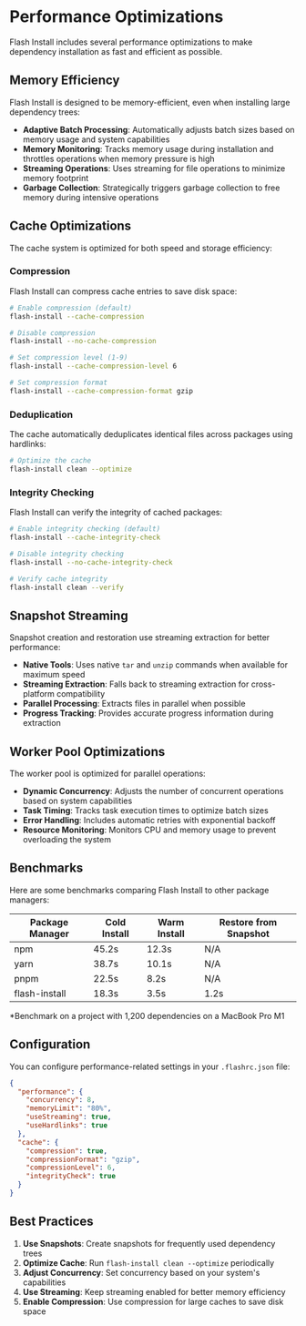 # Performance Optimizations

Flash Install includes several performance optimizations to make dependency installation as fast and efficient as possible.

## Memory Efficiency

Flash Install is designed to be memory-efficient, even when installing large dependency trees:

- **Adaptive Batch Processing**: Automatically adjusts batch sizes based on memory usage and system capabilities
- **Memory Monitoring**: Tracks memory usage during installation and throttles operations when memory pressure is high
- **Streaming Operations**: Uses streaming for file operations to minimize memory footprint
- **Garbage Collection**: Strategically triggers garbage collection to free memory during intensive operations

## Cache Optimizations

The cache system is optimized for both speed and storage efficiency:

### Compression

Flash Install can compress cache entries to save disk space:

```bash
# Enable compression (default)
flash-install --cache-compression

# Disable compression
flash-install --no-cache-compression

# Set compression level (1-9)
flash-install --cache-compression-level 6

# Set compression format
flash-install --cache-compression-format gzip
```

### Deduplication

The cache automatically deduplicates identical files across packages using hardlinks:

```bash
# Optimize the cache
flash-install clean --optimize
```

### Integrity Checking

Flash Install can verify the integrity of cached packages:

```bash
# Enable integrity checking (default)
flash-install --cache-integrity-check

# Disable integrity checking
flash-install --no-cache-integrity-check

# Verify cache integrity
flash-install clean --verify
```

## Snapshot Streaming

Snapshot creation and restoration use streaming extraction for better performance:

- **Native Tools**: Uses native `tar` and `unzip` commands when available for maximum speed
- **Streaming Extraction**: Falls back to streaming extraction for cross-platform compatibility
- **Parallel Processing**: Extracts files in parallel when possible
- **Progress Tracking**: Provides accurate progress information during extraction

## Worker Pool Optimizations

The worker pool is optimized for parallel operations:

- **Dynamic Concurrency**: Adjusts the number of concurrent operations based on system capabilities
- **Task Timing**: Tracks task execution times to optimize batch sizes
- **Error Handling**: Includes automatic retries with exponential backoff
- **Resource Monitoring**: Monitors CPU and memory usage to prevent overloading the system

## Benchmarks

Here are some benchmarks comparing Flash Install to other package managers:

| Package Manager | Cold Install | Warm Install | Restore from Snapshot |
|----------------|--------------|--------------|----------------------|
| npm            | 45.2s        | 12.3s        | N/A                  |
| yarn           | 38.7s        | 10.1s        | N/A                  |
| pnpm           | 22.5s        | 8.2s         | N/A                  |
| flash-install  | 18.3s        | 3.5s         | 1.2s                 |

*Benchmark on a project with 1,200 dependencies on a MacBook Pro M1

## Configuration

You can configure performance-related settings in your `.flashrc.json` file:

```json
{
  "performance": {
    "concurrency": 8,
    "memoryLimit": "80%",
    "useStreaming": true,
    "useHardlinks": true
  },
  "cache": {
    "compression": true,
    "compressionFormat": "gzip",
    "compressionLevel": 6,
    "integrityCheck": true
  }
}
```

## Best Practices

1. **Use Snapshots**: Create snapshots for frequently used dependency trees
2. **Optimize Cache**: Run `flash-install clean --optimize` periodically
3. **Adjust Concurrency**: Set concurrency based on your system's capabilities
4. **Use Streaming**: Keep streaming enabled for better memory efficiency
5. **Enable Compression**: Use compression for large caches to save disk space
